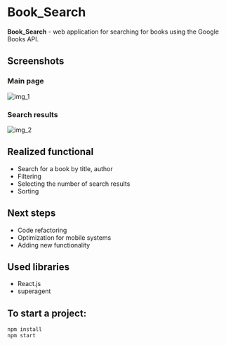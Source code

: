 # Book_Search

**Book_Search** - web application for searching for books using the Google Books API.

## Screenshots
### Main page
![img_1](https://s1.hostingkartinok.com/uploads/images/2022/06/35da446b1542c69b2bf5ee30d23e5d72.png)

### Search results
![img_2](https://s1.hostingkartinok.com/uploads/images/2022/06/fac270c6d844493040363e82edc1bf1a.png)


## Realized functional
-  Search for a book by title, author
-  Filtering 
-  Selecting the number of search results
-  Sorting

## Next steps
-  Code refactoring
-  Optimization for mobile systems
-  Adding new functionality

## Used libraries

-  React.js
-  superagent

## To start a project:

```
npm install
npm start
```